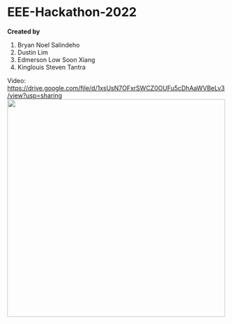 # EEE-Hackathon-2022

<b>Created by</b>
<ol>
<li>Bryan Noel Salindeho</li>
<li>Dustin Lim</li>
<li>Edmerson Low Soon Xiang</li>
<li>Kinglouis Steven Tantra</li>
</ol>


Video: https://drive.google.com/file/d/1xsUsN7OFxrSWCZ0OUFu5cDhAaWVBeLv3/view?usp=sharing
<a href = "https://drive.google.com/file/d/1xsUsN7OFxrSWCZ0OUFu5cDhAaWVBeLv3/view?usp=sharing"><img src = "https://drive.google.com/uc?id=1Xh2TOmf3Gsl-V-aw1ZEfQDWC0L-YH4Kd" width = "500"></a>

